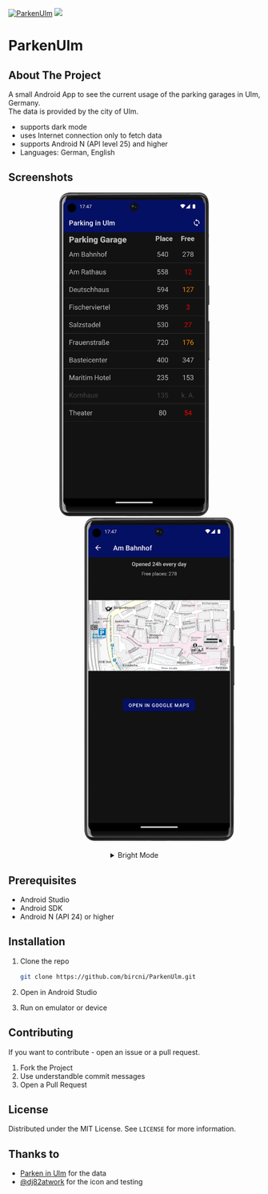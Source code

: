 [![ParkenUlm](https://github.com/bircni/ParkenUlm/actions/workflows/gradle.yml/badge.svg)](https://github.com/bircni/ParkenUlm/actions/workflows/gradle.yml)
<a><img src="https://img.shields.io/badge/Version-v1.0--beta.1-important"/></a>

# ParkenUlm

## About The Project

 A small Android App to see the current usage of the parking garages in Ulm, Germany.  
 The data is provided by the city of Ulm.  
 
- supports dark mode
- uses Internet connection only to fetch data
- supports Android N (API level 25) and higher
- Languages: German, English

## Screenshots

<div>
<center>
<img src=".github/graphics/ParkenUlm-dark-Pixel6.png" width="300"  />
<img style="margin-left: 100px" src=".github/graphics/ParkenUlm-details-dark-Pixel6.png" width="300"/>
</center>
</div>

</br>
<center>
<details>
<summary>Bright Mode</summary>
</br>
<div>

<img src=".github/graphics/ParkenUlm-bright-Pixel6.png" width="300"  />
<img style="margin-left: 100px" src=".github/graphics/ParkenUlm-details-bright-Pixel6.png" width="300"/>

</div>
</details>
</center>

## Prerequisites

- Android Studio
- Android SDK
- Android N (API 24) or higher

## Installation

1. Clone the repo

   ```sh
   git clone https://github.com/bircni/ParkenUlm.git
   ```

2. Open in Android Studio
3. Run on emulator or device

## Contributing

If you want to contribute - open an issue or a pull request.

1. Fork the Project
2. Use understandble commit messages
3. Open a Pull Request

## License

Distributed under the MIT License. See `LICENSE` for more information.

## Thanks to

- [Parken in Ulm](https://www.parken-in-ulm.de/) for the data
- [@dj82atwork](https://github.com/dj82atwork) for the icon and testing

